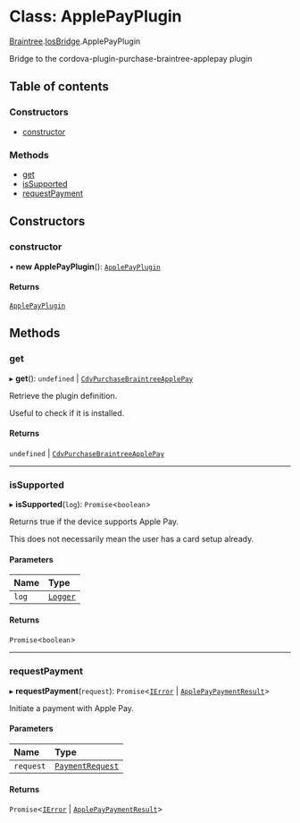 # Class: ApplePayPlugin

[Braintree](../modules/CdvPurchase.Braintree.md).[IosBridge](../modules/CdvPurchase.Braintree.IosBridge.md).ApplePayPlugin

Bridge to the cordova-plugin-purchase-braintree-applepay plugin

## Table of contents

### Constructors

- [constructor](CdvPurchase.Braintree.IosBridge.ApplePayPlugin.md#constructor)

### Methods

- [get](CdvPurchase.Braintree.IosBridge.ApplePayPlugin.md#get)
- [isSupported](CdvPurchase.Braintree.IosBridge.ApplePayPlugin.md#issupported)
- [requestPayment](CdvPurchase.Braintree.IosBridge.ApplePayPlugin.md#requestpayment)

## Constructors

### constructor

• **new ApplePayPlugin**(): [`ApplePayPlugin`](CdvPurchase.Braintree.IosBridge.ApplePayPlugin.md)

#### Returns

[`ApplePayPlugin`](CdvPurchase.Braintree.IosBridge.ApplePayPlugin.md)

## Methods

### get

▸ **get**(): `undefined` \| [`CdvPurchaseBraintreeApplePay`](../interfaces/CdvPurchase.Braintree.IosBridge.CdvPurchaseBraintreeApplePay.md)

Retrieve the plugin definition.

Useful to check if it is installed.

#### Returns

`undefined` \| [`CdvPurchaseBraintreeApplePay`](../interfaces/CdvPurchase.Braintree.IosBridge.CdvPurchaseBraintreeApplePay.md)

___

### isSupported

▸ **isSupported**(`log`): `Promise`\<`boolean`\>

Returns true if the device supports Apple Pay.

This does not necessarily mean the user has a card setup already.

#### Parameters

| Name | Type |
| :------ | :------ |
| `log` | [`Logger`](CdvPurchase.Logger.md) |

#### Returns

`Promise`\<`boolean`\>

___

### requestPayment

▸ **requestPayment**(`request`): `Promise`\<[`IError`](../interfaces/CdvPurchase.IError.md) \| [`ApplePayPaymentResult`](../interfaces/CdvPurchase.Braintree.IosBridge.ApplePayPaymentResult.md)\>

Initiate a payment with Apple Pay.

#### Parameters

| Name | Type |
| :------ | :------ |
| `request` | [`PaymentRequest`](../interfaces/CdvPurchase.ApplePay.PaymentRequest.md) |

#### Returns

`Promise`\<[`IError`](../interfaces/CdvPurchase.IError.md) \| [`ApplePayPaymentResult`](../interfaces/CdvPurchase.Braintree.IosBridge.ApplePayPaymentResult.md)\>
